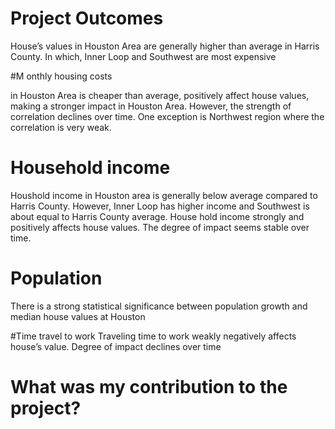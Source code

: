 # Project Outcomes

House’s values in Houston Area are generally higher than average in Harris County. In which, Inner Loop and Southwest are most expensive

#M onthly housing costs 

in Houston Area is cheaper than average, positively affect house values, making a stronger impact in Houston Area. However, the strength of correlation declines over time. 
One exception is Northwest region where the correlation is very weak.

# Household income

Houshold income in Houston area is generally below average compared to Harris County. However, Inner Loop has higher income and Southwest is about equal to Harris County average.
House hold income strongly and positively affects house values. The degree of impact seems stable over time.

# Population
There is a strong statistical significance between population growth and median house values at Houston

#Time travel to work
Traveling time to work weakly negatively affects house’s value. Degree of impact declines over time

# What was my contribution to the project?
